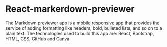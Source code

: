 # React-markerdown-previewer
The Markdown previewer app is a mobile responsive app that provides the service of adding formatting like headers, bold, bulleted lists, and so on to a plain text.
The technologies used to build this app are: React, Bootstrap, HTML, CSS, GitHub and Canva.
